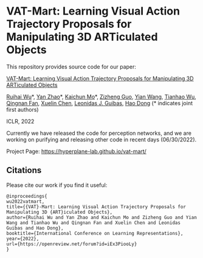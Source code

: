 # VAT-Mart: Learning Visual Action Trajectory Proposals for Manipulating 3D ARTiculated Objects



This repository provides source code for our paper:

[VAT-Mart: Learning Visual Action Trajectory Proposals for Manipulating 3D ARTiculated Objects](https://hyperplane-lab.github.io/vat-mart/)

[Ruihai Wu](https://warshallrho.github.io)\*, [Yan Zhao](https://sxy7147.github.io)\*, [Kaichun Mo](https://www.cs.stanford.edu/~kaichun)\*, [Zizheng Guo](https://guozz.cn/), [Yian Wang](https://galaxy-qazzz.github.io/), [Tianhao Wu](https://tianhaowuhz.github.io/), [Qingnan Fan](https://fqnchina.github.io/), [Xuelin Chen](https://xuelin-chen.github.io/), [Leonidas J. Guibas](https://geometry.stanford.edu/member/guibas/), [Hao Dong](http://cfcs.pku.edu.cn/baoquan/) (\* indicates joint first authors)

ICLR, 2022

Currently we have released the code for perception networks, and we are working on purifying and releasing other code in recent days (06/30/2022).

Project Page: https://hyperplane-lab.github.io/vat-mart/



## Citations

Please cite our work if you find it useful:

    @inproceedings{
    wu2022vatmart,
    title={{VAT}-Mart: Learning Visual Action Trajectory Proposals for Manipulating 3D {ART}iculated Objects},
    author={Ruihai Wu and Yan Zhao and Kaichun Mo and Zizheng Guo and Yian Wang and Tianhao Wu and Qingnan Fan and Xuelin Chen and Leonidas Guibas and Hao Dong},
    booktitle={International Conference on Learning Representations},
    year={2022},
    url={https://openreview.net/forum?id=iEx3PiooLy}
    }

